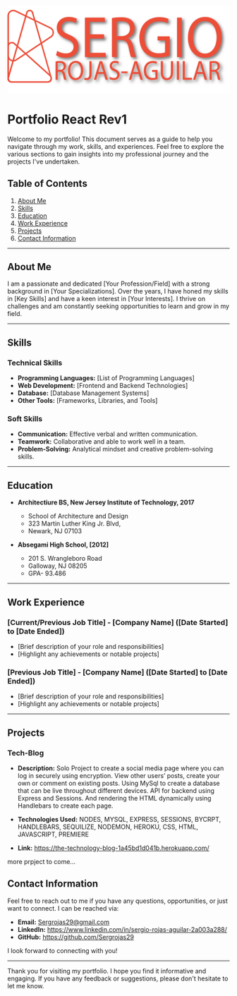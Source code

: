 ![Tilte](./public/title.png)
# Portfolio React Rev1


Welcome to my portfolio! This document serves as a guide to help you navigate through my work, skills, and experiences. Feel free to explore the various sections to gain insights into my professional journey and the projects I've undertaken.

## Table of Contents

1. [About Me](#about-me)
2. [Skills](#skills)
3. [Education](#education)
4. [Work Experience](#work-experience)
5. [Projects](#projects)
6. [Contact Information](#contact-information)

---

## About Me

I am a passionate and dedicated [Your Profession/Field] with a strong background in [Your Specializations]. Over the years, I have honed my skills in [Key Skills] and have a keen interest in [Your Interests]. I thrive on challenges and am constantly seeking opportunities to learn and grow in my field.

---

## Skills

### Technical Skills

- **Programming Languages:** [List of Programming Languages]
- **Web Development:** [Frontend and Backend Technologies]
- **Database:** [Database Management Systems]
- **Other Tools:** [Frameworks, Libraries, and Tools]

### Soft Skills

- **Communication:** Effective verbal and written communication.
- **Teamwork:** Collaborative and able to work well in a team.
- **Problem-Solving:** Analytical mindset and creative problem-solving skills.

---

## Education

- **Architectiure BS, New Jersey Institute of Technology, 2017**
    - School of Architecture and Design
    - 323 Martin Luther King Jr. Blvd,
    - Newark, NJ 07103

- **Absegami High School, [2012]**
    - 201 S. Wrangleboro Road
    - Galloway, NJ 08205
    - GPA- 93.486

---

## Work Experience

### [Current/Previous Job Title] - [Company Name] ([Date Started] to [Date Ended])

- [Brief description of your role and responsibilities]
- [Highlight any achievements or notable projects]

### [Previous Job Title] - [Company Name] ([Date Started] to [Date Ended])

- [Brief description of your role and responsibilities]
- [Highlight any achievements or notable projects]

---

## Projects

### Tech-Blog

- **Description:** Solo Project to create a social media page where you can log in securely using encryption. View other users’ posts, create your own or comment on existing posts. Using MySql to create a database that can be live throughout different devices. API for backend using Express and Sessions. And rendering the HTML dynamically using Handlebars to create each page.

- **Technologies Used:** NODES, MYSQL, EXPRESS, SESSIONS, BYCRPT, HANDLEBARS, SEQUILIZE, NODEMON, HEROKU, CSS, HTML, JAVASCRIPT, PREMIERE
- **Link:** https://the-technology-blog-1a45bd1d041b.herokuapp.com/

more prpject to come...



## Contact Information

Feel free to reach out to me if you have any questions, opportunities, or just want to connect. I can be reached via:

- **Email:** Sergrojas29@gmail.com
- **LinkedIn:** https://www.linkedin.com/in/sergio-rojas-aguilar-2a003a288/
- **GitHub:** https://github.com/Sergrojas29

I look forward to connecting with you!

---

Thank you for visiting my portfolio. I hope you find it informative and engaging. If you have any feedback or suggestions, please don't hesitate to let me know.